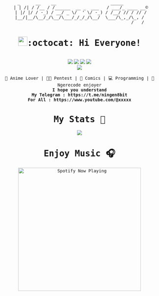 <pre align="center">       
  _      __    __                     _____         
 | | /| / /__ / /______  __ _  ___   / ___/_ ____ __©
 | |/ |/ / -_) / __/ _ \/  ' \/ -_) / /__/ // / // /
 |__/|__/\__/_/\__/\___/_/_/_/\__/  \___/\_,_/\_, / 
                                             /___/</pre>

<div align="center">
 <samp><h1><img src="https://s.id/1EM3Z" width="30" height="30">:octocat: Hi Everyone!</h1></samp>
</div>
<br>
<div align="center">
<a href="#" target="_blank"><img src="https://img.shields.io/badge/Telegram-2CA5E0?style=for-the-badge&logo=telegram&logoColor=white"></a> <a href="#" target="_blank"><img src="https://img.shields.io/badge/Discord-5865f2?style=for-the-badge&logo=Discord&logoColor=white"></a> <a href="#" target="_blank"><img src="https://img.shields.io/badge/Windows-00a2ed?style=for-the-badge&logo=windows&logoColor=white"><a> <a href="#" target="_blank"><img src="https://img.shields.io/badge/Linux-000000?style=for-the-badge&logo=linux&logoColor=white"></a><br> <a href="#" target="_blank"><img src="https://img.shields.io/badge/GitHub-100000?style=for-the-badge&logo=github&logoColor=white"></a>
</a>
 </div>
<br>

<div align="center">
<samp>
 💙 Anime Lover | 👨‍💻 Pentest | 📒 Comics | 💻 Programming | 🥶 Ngerecode enjoyer
 </samp>
 <br>
 <samp>
 <b>I hope you understand</b>
 <br>
 <b>My Telegram : https://t.me/ningen8bit</b><br>
 <b>For All : https://www.youtube.com/@xxxxx</b><br>
<samp><h1>My Stats 🎯</h1></samp>
<img src="https://github-readme-stats.vercel.app/api?username=flux10n&hide_border=true&show_icons=true&bg_color=0d1116&title_color=7933f2&text_color=a4aacb&icon_color=7748f7" align="center">
<samp><h1>Enjoy Music 🎧</h1></samp>
<p align="center">
  <a href="https://open.spotify.com/intl-id/track/4xF4ZBGPZKxECeDFrqSAG4" target="_blank"><img src="https://now-playing-on-spotify.vercel.app/api/spotify" alt="Spotify Now Playing" width="400"/></a>
</p>
 </samp>
</div>

